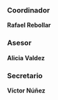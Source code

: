 
### Coordinador

**Rafael Rebollar**

### Asesor

**Alicia Valdez**

### Secretario

**Víctor Núñez**
